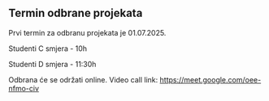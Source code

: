 ## Termin odbrane projekata
Prvi termin za odbranu projekata je 01.07.2025.

Studenti C smjera - 10h

Studenti D smjera - 11:30h

Odbrana će se održati online.
Video call link: https://meet.google.com/oee-nfmo-civ
